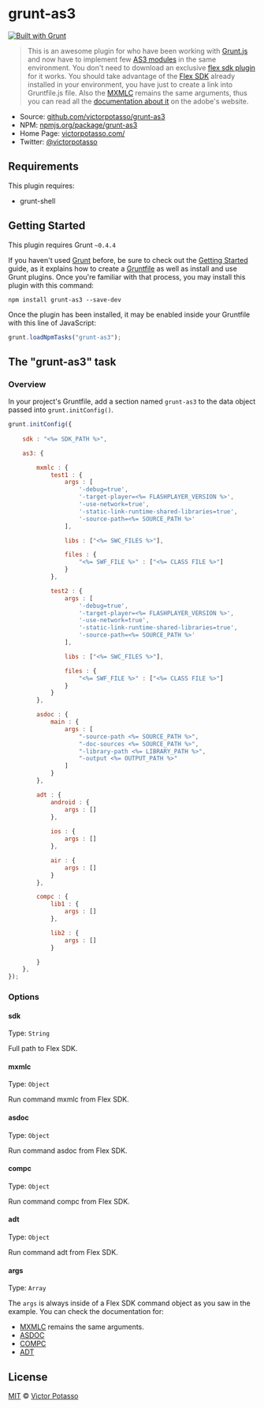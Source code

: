 # grunt-as3
[![Built with Grunt](https://cdn.gruntjs.com/builtwith.png)](http://gruntjs.com/)

> This is an awesome plugin for who have been working with [Grunt.js](http://gruntjs.com/) and now have to implement few [AS3 modules](http://help.adobe.com/en_US/FlashPlatform/reference/actionscript/3/) in the same environment. You don't need to download an exclusive [flex sdk plugin](https://github.com/JamesMGreene/node-flex-sdk) for it works. You should take advantage of the [Flex SDK](http://www.adobe.com/devnet/flex/flex-sdk-download.html) already installed in your environment, you have just to create a link into Gruntfile.js file. Also the [MXMLC](http://help.adobe.com/en_US/flex/using/WS2db454920e96a9e51e63e3d11c0bf69084-7fcc.html) remains the same arguments, thus you can read all the [documentation about it](http://help.adobe.com/en_US/flex/using/WS2db454920e96a9e51e63e3d11c0bf69084-7fcc.html) on the adobe's website.

* Source: [github.com/victorpotasso/grunt-as3](https://github.com/victorpotasso/grunt-as3)
* NPM: [npmjs.org/package/grunt-as3](https://www.npmjs.org/package/grunt-as3)
* Home Page: [victorpotasso.com/](http://www.victorpotasso.com)
* Twitter: [@victorpotasso](https://twitter.com/victorpotasso)

## Requirements

This plugin requires:
+ grunt-shell

## Getting Started
This plugin requires Grunt `~0.4.4`

If you haven't used [Grunt](http://gruntjs.com/) before, be sure to check out the [Getting Started](http://gruntjs.com/getting-started) guide, as it explains how to create a [Gruntfile](http://gruntjs.com/sample-gruntfile) as well as install and use Grunt plugins. Once you're familiar with that process, you may install this plugin with this command:

```shell
npm install grunt-as3 --save-dev
```

Once the plugin has been installed, it may be enabled inside your Gruntfile with this line of JavaScript:

```js
grunt.loadNpmTasks("grunt-as3");
```

## The "grunt-as3" task

### Overview
In your project's Gruntfile, add a section named `grunt-as3` to the data object passed into `grunt.initConfig()`.

```js
grunt.initConfig({
    
    sdk : "<%= SDK_PATH %>",

    as3: {

        mxmlc : {
            test1 : {
                args : [
                    '-debug=true',
                    '-target-player=<%= FLASHPLAYER_VERSION %>',
                    '-use-network=true',
                    '-static-link-runtime-shared-libraries=true',
                    '-source-path=<%= SOURCE_PATH %>'
                ],

                libs : ["<%= SWC_FILES %>"],

                files : {            
                    "<%= SWF_FILE %>" : ["<%= CLASS FILE %>"]
                }
            },

            test2 : {
                args : [
                    '-debug=true',
                    '-target-player=<%= FLASHPLAYER_VERSION %>',
                    '-use-network=true',
                    '-static-link-runtime-shared-libraries=true',
                    '-source-path=<%= SOURCE_PATH %>'
                ],

                libs : ["<%= SWC_FILES %>"],

                files : {            
                    "<%= SWF_FILE %>" : ["<%= CLASS FILE %>"]
                }
            }
        },

        asdoc : {
            main : {
                args : [
                    "-source-path <%= SOURCE_PATH %>",
                    "-doc-sources <%= SOURCE_PATH %>", 
                    "-library-path <%= LIBRARY_PATH %>",
                    "-output <%= OUTPUT_PATH %>"
                ]
            }
        },

        adt : {
            android : {
                args : []
            },
            
            ios : {
                args : []
            },

            air : {
                args : []
            }
        },

        compc : {
            lib1 : {
                args : []
            },

            lib2 : {
                args : []
            }

        }
    },
});
```

### Options

#### sdk
Type: `String`

Full path to Flex SDK.

#### mxmlc
Type: `Object`

Run command mxmlc from Flex SDK.

#### asdoc
Type: `Object`

Run command asdoc from Flex SDK.

#### compc
Type: `Object`

Run command compc from Flex SDK.

#### adt
Type: `Object`

Run command adt from Flex SDK.

#### args
Type: `Array`

The `args` is always inside of a Flex SDK command object as you saw in the example. You can check the documentation for:
+ [MXMLC](http://help.adobe.com/en_US/flex/using/WS2db454920e96a9e51e63e3d11c0bf69084-7fcc.html) remains the same arguments.
+ [ASDOC](http://help.adobe.com/en_US/flex/using/WSd0ded3821e0d52fe1e63e3d11c2f44bc36-7ffa.html)
+ [COMPC](http://help.adobe.com/en_US/flex/using/WS2db454920e96a9e51e63e3d11c0bf69084-7fd2.html)
+ [ADT](http://help.adobe.com/en_US/air/build/WS5b3ccc516d4fbf351e63e3d118666ade46-7fd9.html)


## License
[MIT](http://opensource.org/licenses/MIT) © [Victor Potasso](http://victorpotasso.com)
